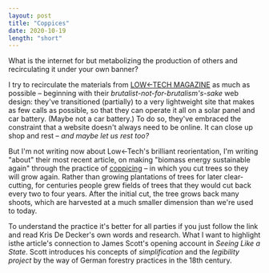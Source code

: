 ```yaml
---
layout: post
title: "Coppices"
date: 2020-10-19
length: "short"
---
```


What is the internet for but metabolizing the production of others and recirculating it under your own banner?

I try to recirculate the materials from [LOW←TECH MAGAZINE](https://solar.lowtechmagazine.com/power.html) as much as possible – beginning with their _brutalist-not-for-brutalism's-sake_ web design: they've transitioned (partially) to a very lightweight site that makes as few calls as possible, so that they can operate it all on a solar panel and car battery. (Maybe not a car battery.) To do so, they've embraced the constraint that a website doesn't always need to be online. It can close up shop and rest – _and maybe let us rest too?_

But I'm not writing now about Low←Tech's brilliant reorientation, I'm writing "about" their most recent article, on making "biomass energy sustainable again" through the practice of [coppicing](https://solar.lowtechmagazine.com/2020/09/how-to-make-biomass-energy-sustainable-again.html) – in which you cut trees so they will grow again. Rather than growing plantations of trees for later clear-cutting, for centuries people grew fields of trees that they would cut back every two to four years. After the initial cut, the tree grows back many shoots, which are harvested at a much smaller dimension than we're used to today.

To understand the practice it's better for all parties if you just follow the link and read Kris De Decker's own words and research. What I want to highlight isthe article's connection to James Scott's opening account in _Seeing Like a State_. Scott introduces his concepts of _simplification_ and the _legibility project_ by the way of German forestry practices in the 18th century. 

<!-- don't post yet, you're stepping aside to work on 415 development proposal but you still need to flesh out the bit on scott and talk about how this article interfaces with it; second use the opportunity to talk about technocracy -->
